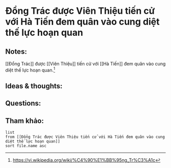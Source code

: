 # Đổng Trác được Viên Thiệu tiến cử với Hà Tiến đem quân vào cung diệt thế lực hoạn quan

## Notes:
[[Đổng Trác]] được [[Viên Thiệu]] tiến cử với [[Hà Tiến]] đem quân vào cung diệt thế lực hoạn quan.[^1]

## Ideas & thoughts:

## Questions:


## Tham khảo:
```dataview
list
from [[Đổng Trác được Viên Thiệu tiến cử với Hà Tiến đem quân vào cung diệt thế lực hoạn quan]]
sort file.name asc
```
[^1]: https://vi.wikipedia.org/wiki/%C4%90%E1%BB%95ng_Tr%C3%A1c